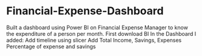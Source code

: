 # Financial-Expense-Dashboard
Built a dashboard using Power BI on Financial Expense Manager to know the expenditure of a person per month.
First download BI
In the Dashboard I added: 
Add timeline using slicer
Add Total Income, Savings, Expenses
Percentage of expense and savings

